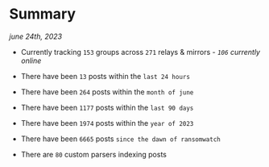 
# Summary
_june 24th, 2023_

- Currently tracking `153` groups across `271` relays & mirrors - _`106` currently online_

- There have been `13` posts within the `last 24 hours`

- There have been `264` posts within the `month of june`

- There have been `1177` posts within the `last 90 days`

- There have been `1974` posts within the `year of 2023`

- There have been `6665` posts `since the dawn of ransomwatch`

- There are `80` custom parsers indexing posts
